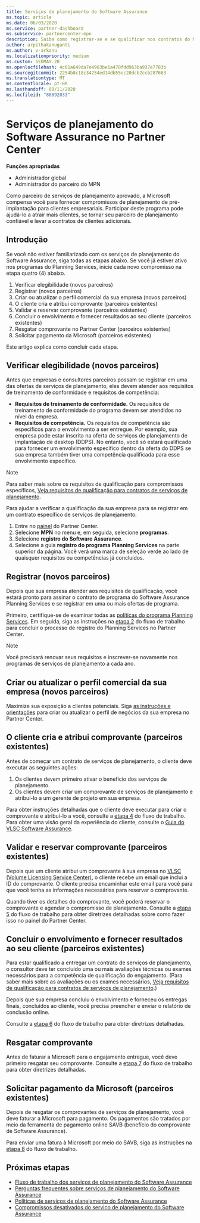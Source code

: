```yaml
---
title: Serviços de planejamento do Software Assurance
ms.topic: article
ms.date: 06/03/2020
ms.service: partner-dashboard
ms.subservice: partnercenter-mpn
description: Saiba como registrar-se e se qualificar nos contratos do Microsoft Planning Services para que você possa fornecer treinamento e outros serviços aos clientes com o Software Assurance.
author: arpithakanuganti
ms.author: v-arkanu
ms.localizationpriority: medium
ms.custom: SEOMAY.20
ms.openlocfilehash: 4c61a649da7e4983be1a478fdd963ba937e7783b
ms.sourcegitcommit: 2254b8c18c34254ed14db55ec20dcb2ccb287663
ms.translationtype: MT
ms.contentlocale: pt-BR
ms.lasthandoff: 08/11/2020
ms.locfileid: "88092033"
---
```

# <a name="software-assurance-planning-services-in-partner-center"></a>Serviços de planejamento do Software Assurance no Partner Center

**Funções apropriadas**

- Administrador global
- Administrador do parceiro do MPN

Como parceiro de serviços de planejamento aprovado, a Microsoft compensa você para fornecer compromissos de planejamento de pré-implantação para clientes empresariais. Participar deste programa pode ajudá-lo a atrair mais clientes, se tornar seu parceiro de planejamento confiável e levar a contratos de clientes adicionais.

## <a name="get-started"></a>Introdução

Se você não estiver familiarizado com os serviços de planejamento do Software Assurance, siga todas as etapas abaixo. Se você já estiver ativo nos programas do Planning Services, inicie cada novo compromisso na etapa quatro (4) abaixo.

1. Verificar elegibilidade (novos parceiros)
2. Registrar (novos parceiros)
3. Criar ou atualizar o perfil comercial da sua empresa (novos parceiros)
4. O cliente cria e atribui comprovante (parceiros existentes)
5. Validar e reservar comprovante (parceiros existentes)
6. Concluir o envolvimento e fornecer resultados ao seu cliente (parceiros existentes)
7. Resgatar comprovante no Partner Center (parceiros existentes)
8. Solicitar pagamento da Microsoft (parceiros existentes)

Este artigo explica como concluir cada etapa.

## <a name="verify-eligibility-new-partners"></a>Verificar elegibilidade (novos parceiros)

Antes que empresas e consultores parceiros possam se registrar em uma das ofertas de serviços de planejamento, eles devem atender aos requisitos de treinamento de conformidade e requisitos de competência:

- **Requisitos de treinamento de conformidade.** Os requisitos de treinamento de conformidade do programa devem ser atendidos no nível da empresa.
- **Requisitos de competência.** Os requisitos de competência são específicos para o envolvimento a ser entregue. Por exemplo, sua empresa pode estar inscrita na oferta de serviços de planejamento de implantação de desktop (DDPS). No entanto, você só estará qualificado para fornecer um envolvimento específico dentro da oferta do DDPS se sua empresa também tiver uma competência qualificada para esse envolvimento específico.

>[!NOTE]
> Para saber mais sobre os requisitos de qualificação para compromissos específicos, [Veja requisitos de qualificação para contratos de serviços de planejamento](software-assurance-dps-requirements.md).

Para ajudar a verificar a qualificação da sua empresa para se registrar em um contrato específico de serviços de planejamento:

1. Entre no [painel](https://partner.microsoft.com/dashboard/home) do Partner Center.
2. Selecione **MPN** no menu e, em seguida, selecione **programas**.
3. Selecione **registro do Software Assurance**.
4. Selecione a guia **registro do programa Planning Services** na parte superior da página. Você verá uma marca de seleção verde ao lado de quaisquer requisitos ou competências já concluídos.

## <a name="enroll-new-partners"></a>Registrar (novos parceiros)

Depois que sua empresa atender aos requisitos de qualificação, você estará pronto para assinar o contrato de programa do Software Assurance Planning Services e se registrar em uma ou mais ofertas de programa.

Primeiro, certifique-se de examinar todas as [políticas do programa Planning Services](https://go.microsoft.com/fwlink/?linkid=2115984). Em seguida, siga as instruções na [etapa 2](https://go.microsoft.com/fwlink/?linkid=2115983) do fluxo de trabalho para concluir o processo de registro do Planning Services no Partner Center.

>[!NOTE]
> Você precisará renovar seus requisitos e inscrever-se novamente nos programas de serviços de planejamento a cada ano.

## <a name="create-or-update-your-companys-business-profile-new-partners"></a>Criar ou atualizar o perfil comercial da sua empresa (novos parceiros)

Maximize sua exposição a clientes potenciais. Siga [as instruções e orientações](create-a-marketing-profile.md) para criar ou atualizar o perfil de negócios da sua empresa no Partner Center.

## <a name="customer-creates-and-assigns-voucher-existing-partners"></a>O cliente cria e atribui comprovante (parceiros existentes)

Antes de começar um contrato de serviços de planejamento, o cliente deve executar as seguintes ações:

1. Os clientes devem primeiro ativar o benefício dos serviços de planejamento.
2. Os clientes devem criar um comprovante de serviços de planejamento e atribuí-lo a um gerente de projeto em sua empresa.

Para obter instruções detalhadas que o cliente deve executar para criar o comprovante e atribuí-lo a você, consulte a [etapa 4](https://go.microsoft.com/fwlink/?linkid=2115983) do fluxo de trabalho. Para obter uma visão geral da experiência do cliente, consulte o [Guia do VLSC Software Assurance](https://download.microsoft.com/download/A/7/D/A7D04694-1B1E-4B18-918F-0EDCD43BA2E5/VLSC-Software-Assurance-Guide_en-US.pdf).

## <a name="validate-and-reserve-voucher-existing-partners"></a>Validar e reservar comprovante (parceiros existentes)

Depois que um cliente atribui um comprovante à sua empresa no [VLSC (Volume Licensing Service Center)](https://www.microsoft.com/Licensing/servicecenter/default.aspx), o cliente recebe um email que inclui a ID do comprovante. O cliente precisa encaminhar este email para você para que você tenha as informações necessárias para reservar o comprovante.

Quando tiver os detalhes do comprovante, você poderá reservar o comprovante e agendar o compromisso de planejamento. Consulte a [etapa 5](https://go.microsoft.com/fwlink/?linkid=2115983) do fluxo de trabalho para obter diretrizes detalhadas sobre como fazer isso no painel do Partner Center.

## <a name="complete-engagement-and-provide-deliverables-to-your-customer-existing-partners"></a>Concluir o envolvimento e fornecer resultados ao seu cliente (parceiros existentes)

Para estar qualificado a entregar um contrato de serviços de planejamento, o consultor deve ter concluído uma ou mais avaliações técnicas ou exames necessários para a competência de qualificação do engajamento. (Para saber mais sobre as avaliações ou os exames necessários, [Veja requisitos de qualificação para contratos de serviços de planejamento](software-assurance-dps-requirements.md).)

Depois que sua empresa concluiu o envolvimento e forneceu os entregas finais, concluídos ao cliente, você precisa preencher e enviar o relatório de conclusão online.

Consulte a [etapa 6](https://go.microsoft.com/fwlink/?linkid=2115983) do fluxo de trabalho para obter diretrizes detalhadas.

## <a name="redeem-voucher"></a>Resgatar comprovante

Antes de faturar a Microsoft para o engajamento entregue, você deve primeiro resgatar seu comprovante. Consulte a [etapa 7](https://go.microsoft.com/fwlink/?linkid=2115983) do fluxo de trabalho para obter diretrizes detalhadas.

## <a name="request-payment-from-microsoft-existing-partners"></a>Solicitar pagamento da Microsoft (parceiros existentes)

Depois de resgatar os comprovantes de serviços de planejamento, você deve faturar a Microsoft para pagamento. Os pagamentos são tratados por meio da ferramenta de pagamento online SAVB (benefício do comprovante de Software Assurance).

Para enviar uma fatura à Microsoft por meio do SAVB, siga as instruções na [etapa 8](https://go.microsoft.com/fwlink/?linkid=2115983) do fluxo de trabalho.

## <a name="next-steps"></a>Próximas etapas

- [Fluxo de trabalho dos serviços de planejamento do Software Assurance](https://go.microsoft.com/fwlink/?linkid=2115983)
- [Perguntas frequentes sobre serviços de planejamento do Software Assurance](https://go.microsoft.com/fwlink/?linkid=2116077)
- [Políticas de serviços de planejamento do Software Assurance](https://go.microsoft.com/fwlink/?linkid=2115984)
- [Compromissos desativados do serviço de planejamento do Software Assurance](https://query.prod.cms.rt.microsoft.com/cms/api/am/binary/RE4sln9)
